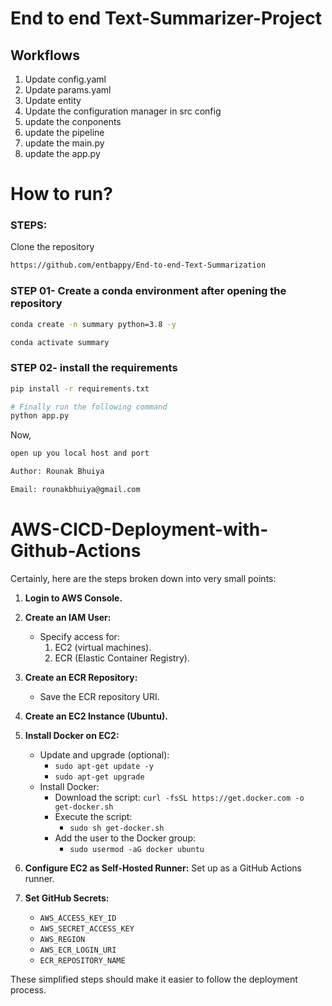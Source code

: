 # End to end Text-Summarizer-Project

## Workflows

1. Update config.yaml
2. Update params.yaml
3. Update entity
4. Update the configuration manager in src config
5. update the conponents
6. update the pipeline
7. update the main.py
8. update the app.py


# How to run?
### STEPS:

Clone the repository

```bash
https://github.com/entbappy/End-to-end-Text-Summarization
```
### STEP 01- Create a conda environment after opening the repository

```bash
conda create -n summary python=3.8 -y
```

```bash
conda activate summary
```


### STEP 02- install the requirements
```bash
pip install -r requirements.txt
```


```bash
# Finally run the following command
python app.py
```

Now,
```bash
open up you local host and port
```


```bash
Author: Rounak Bhuiya

Email: rounakbhuiya@gmail.com

```



# AWS-CICD-Deployment-with-Github-Actions

Certainly, here are the steps broken down into very small points:

1. **Login to AWS Console.**

2. **Create an IAM User:**
   - Specify access for:
     1. EC2 (virtual machines).
     2. ECR (Elastic Container Registry).

3. **Create an ECR Repository:**
   - Save the ECR repository URI. 

4. **Create an EC2 Instance (Ubuntu).**

5. **Install Docker on EC2:**
   - Update and upgrade (optional):
     - `sudo apt-get update -y`
     - `sudo apt-get upgrade`
   - Install Docker:
     - Download the script: `curl -fsSL https://get.docker.com -o get-docker.sh`
     - Execute the script:
       - `sudo sh get-docker.sh`
     - Add the user to the Docker group:
       - `sudo usermod -aG docker ubuntu`

6. **Configure EC2 as Self-Hosted Runner:** Set up as a GitHub Actions runner.

7. **Set GitHub Secrets:**
   - `AWS_ACCESS_KEY_ID`
   - `AWS_SECRET_ACCESS_KEY`
   - `AWS_REGION`
   - `AWS_ECR_LOGIN_URI`
   - `ECR_REPOSITORY_NAME`

These simplified steps should make it easier to follow the deployment process.

